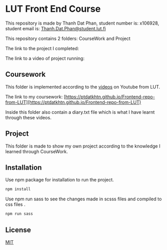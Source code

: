 # LUT Front End Course

This repository is made by Thanh Dat Phan, student number is: x106928, student email is: Thanh.Dat.Phan@student.lut.fi

This repository contains 2 folders: CourseWork and Project

The link to the project I completed: []()

The link to a video of project running: []()

## Coursework

This folder is implemented according to the [videos](https://www.youtube.com/watch?v=gYzHS-n2gqU&list=PLillGF-RfqbYoGoCjKoMOkVznV6aSXKzU) on Youtube from LUT.

The link to my coursework: [https://ptdatkhtn.github.io/Frontend-repo-from-LUT](https://ptdatkhtn.github.io/Frontend-repo-from-LUT)

Inside this folder also contain a diary.txt file which is what I have learnt through these videos.

## Project

This folder is made to show my own project according to the knowledge I learned through CourseWork.

## Installation

Use npm package for installation to run the project.

```bash
npm install
```

Use npm run sass to see the changes made in scsss files and compiled to css files .

```bash
npm run sass
```

## License

[MIT](https://choosealicense.com/licenses/mit/)
